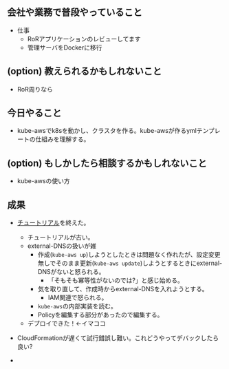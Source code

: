 ## 会社や業務で普段やっていること
- 仕事
    - RoRアプリケーションのレビューしてます
    - 管理サーバをDockerに移行
    
## (option) 教えられるかもしれないこと
- RoR周りなら

## 今日やること

- kube-awsでk8sを動かし、クラスタを作る。kube-awsが作るymlテンプレートの仕組みを理解する。

## (option) もしかしたら相談するかもしれないこと
- kube-awsの使い方

## 成果

- [チュートリアル](https://kubernetes-incubator.github.io/kube-aws/getting-started/)を終えた。
  - チュートリアルが古い。
  - external-DNSの扱いが雑
    - 作成(`kube-aws up`)しようとしたときは問題なく作れたが、設定変更無しでそのまま更新(`kube-aws update`)しようとするときにexternal-DNSがないと怒られる。
      - 「そもそも冪等性がないのでは?」と感じ始める。
    - 気を取り直して、作成時からexternal-DNSを入れようとする。
      - IAM関連で怒られる。
    - `kube-aws`の内部実装を読む。
    - Policyを編集する部分があったので編集する。
  - デプロイできた！←イマココ   
    
- CloudFormationが遅くて試行錯誤し難い。これどうやってデバックしたら良い?
- 
